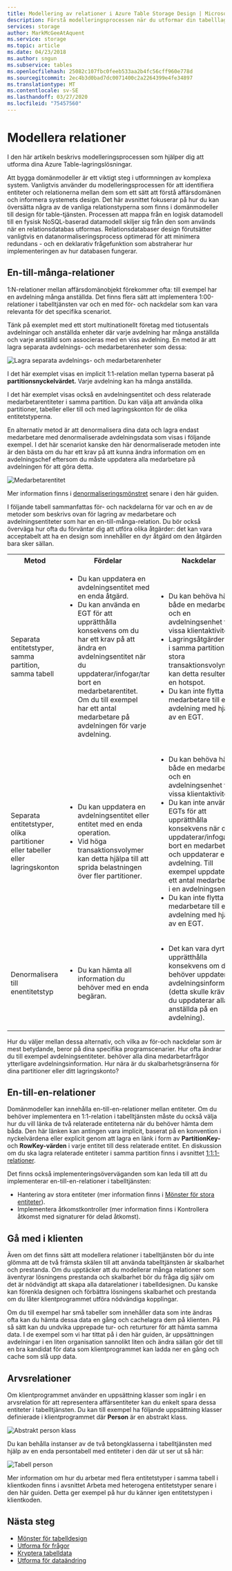 ```yaml
---
title: Modellering av relationer i Azure Table Storage Design | Microsoft-dokument
description: Förstå modelleringsprocessen när du utformar din tabelllagringslösning.
services: storage
author: MarkMcGeeAtAquent
ms.service: storage
ms.topic: article
ms.date: 04/23/2018
ms.author: sngun
ms.subservice: tables
ms.openlocfilehash: 25082c107fbc0feeb533aa2b4fc56cff960e778d
ms.sourcegitcommit: 2ec4b3d0bad7dc0071400c2a2264399e4fe34897
ms.translationtype: MT
ms.contentlocale: sv-SE
ms.lasthandoff: 03/27/2020
ms.locfileid: "75457560"
---
```

# <a name="modeling-relationships"></a>Modellera relationer
I den här artikeln beskrivs modelleringsprocessen som hjälper dig att utforma dina Azure Table-lagringslösningar.

Att bygga domänmodeller är ett viktigt steg i utformningen av komplexa system. Vanligtvis använder du modelleringsprocessen för att identifiera entiteter och relationerna mellan dem som ett sätt att förstå affärsdomänen och informera systemets design. Det här avsnittet fokuserar på hur du kan översätta några av de vanliga relationstyperna som finns i domänmodeller till design för table-tjänsten. Processen att mappa från en logisk datamodell till en fysisk NoSQL-baserad datamodell skiljer sig från den som används när en relationsdatabas utformas. Relationsdatabaser design förutsätter vanligtvis en datanormaliseringsprocess optimerad för att minimera redundans - och en deklarativ frågefunktion som abstraherar hur implementeringen av hur databasen fungerar.  

## <a name="one-to-many-relationships"></a>En-till-många-relationer
1:N-relationer mellan affärsdomänobjekt förekommer ofta: till exempel har en avdelning många anställda. Det finns flera sätt att implementera 1:00-relationer i tabelltjänsten var och en med för- och nackdelar som kan vara relevanta för det specifika scenariot.  

Tänk på exemplet med ett stort multinationellt företag med tiotusentals avdelningar och anställda enheter där varje avdelning har många anställda och varje anställd som associeras med en viss avdelning. En metod är att lagra separata avdelnings- och medarbetarenheter som dessa:  


![Lagra separata avdelnings- och medarbetarenheter](media/storage-table-design-guide/storage-table-design-IMAGE01.png)

I det här exemplet visas en implicit 1:1-relation mellan typerna baserat på **partitionsnyckelvärdet.** Varje avdelning kan ha många anställda.  

I det här exemplet visas också en avdelningsentitet och dess relaterade medarbetarentiteter i samma partition. Du kan välja att använda olika partitioner, tabeller eller till och med lagringskonton för de olika entitetstyperna.  

En alternativ metod är att denormalisera dina data och lagra endast medarbetare med denormaliserade avdelningsdata som visas i följande exempel. I det här scenariot kanske den här denormaliserade metoden inte är den bästa om du har ett krav på att kunna ändra information om en avdelningschef eftersom du måste uppdatera alla medarbetare på avdelningen för att göra detta.  

![Medarbetarentitet](media/storage-table-design-guide/storage-table-design-IMAGE02.png)

Mer information finns i [denormaliseringsmönstret](table-storage-design-patterns.md#denormalization-pattern) senare i den här guiden.  

I följande tabell sammanfattas för- och nackdelarna för var och en av de metoder som beskrivs ovan för lagring av medarbetare och avdelningsentiteter som har en en-till-många-relation. Du bör också överväga hur ofta du förväntar dig att utföra olika åtgärder: det kan vara acceptabelt att ha en design som innehåller en dyr åtgärd om den åtgärden bara sker sällan.  

<table>
<tr>
<th>Metod</th>
<th>Fördelar</th>
<th>Nackdelar</th>
</tr>
<tr>
<td>Separata entitetstyper, samma partition, samma tabell</td>
<td>
<ul>
<li>Du kan uppdatera en avdelningsentitet med en enda åtgärd.</li>
<li>Du kan använda en EGT för att upprätthålla konsekvens om du har ett krav på att ändra en avdelningsentitet när du uppdaterar/infogar/tar bort en medarbetarentitet. Om du till exempel har ett antal medarbetare på avdelningen för varje avdelning.</li>
</ul>
</td>
<td>
<ul>
<li>Du kan behöva hämta både en medarbetare och en avdelningsenhet för vissa klientaktiviteter.</li>
<li>Lagringsåtgärder sker i samma partition. Vid stora transaktionsvolymer kan detta resultera i en hotspot.</li>
<li>Du kan inte flytta en medarbetare till en ny avdelning med hjälp av en EGT.</li>
</ul>
</td>
</tr>
<tr>
<td>Separata entitetstyper, olika partitioner eller tabeller eller lagringskonton</td>
<td>
<ul>
<li>Du kan uppdatera en avdelningsentitet eller entitet med en enda operation.</li>
<li>Vid höga transaktionsvolymer kan detta hjälpa till att sprida belastningen över fler partitioner.</li>
</ul>
</td>
<td>
<ul>
<li>Du kan behöva hämta både en medarbetare och en avdelningsenhet för vissa klientaktiviteter.</li>
<li>Du kan inte använda EGTs för att upprätthålla konsekvens när du uppdaterar/infogar/tar bort en medarbetare och uppdaterar en avdelning. Till exempel uppdatera ett antal medarbetare i en avdelningsentitet.</li>
<li>Du kan inte flytta en medarbetare till en ny avdelning med hjälp av en EGT.</li>
</ul>
</td>
</tr>
<tr>
<td>Denormalisera till enentitetstyp</td>
<td>
<ul>
<li>Du kan hämta all information du behöver med en enda begäran.</li>
</ul>
</td>
<td>
<ul>
<li>Det kan vara dyrt att upprätthålla konsekvens om du behöver uppdatera avdelningsinformation (detta skulle kräva att du uppdaterar alla anställda på en avdelning).</li>
</ul>
</td>
</tr>
</table>

Hur du väljer mellan dessa alternativ, och vilka av för-och nackdelar som är mest betydande, beror på dina specifika programscenarier. Hur ofta ändrar du till exempel avdelningsentiteter. behöver alla dina medarbetarfrågor ytterligare avdelningsinformation. Hur nära är du skalbarhetsgränserna för dina partitioner eller ditt lagringskonto?  

## <a name="one-to-one-relationships"></a>En-till-en-relationer
Domänmodeller kan innehålla en-till-en-relationer mellan entiteter. Om du behöver implementera en 1:1-relation i tabelltjänsten måste du också välja hur du vill länka de två relaterade entiteterna när du behöver hämta dem båda. Den här länken kan antingen vara implicit, baserat på en konvention i nyckelvärdena eller explicit genom att lagra en länk i form av **PartitionKey-** och **RowKey-värden** i varje entitet till dess relaterade entitet. En diskussion om du ska lagra relaterade entiteter i samma partition finns i avsnittet [1:1:1-relationer](#one-to-many-relationships).  

Det finns också implementeringsöverväganden som kan leda till att du implementerar en-till-en-relationer i tabelltjänsten:  

* Hantering av stora entiteter (mer information finns i [Mönster för stora entiteter](table-storage-design-patterns.md#large-entities-pattern)).  
* Implementera åtkomstkontroller (mer information finns i Kontrollera åtkomst med signaturer för delad åtkomst).  

## <a name="join-in-the-client"></a>Gå med i klienten
Även om det finns sätt att modellera relationer i tabelltjänsten bör du inte glömma att de två främsta skälen till att använda tabelltjänsten är skalbarhet och prestanda. Om du upptäcker att du modellerar många relationer som äventyrar lösningens prestanda och skalbarhet bör du fråga dig själv om det är nödvändigt att skapa alla datarelationer i tabelldesignen. Du kanske kan förenkla designen och förbättra lösningens skalbarhet och prestanda om du låter klientprogrammet utföra nödvändiga kopplingar.  

Om du till exempel har små tabeller som innehåller data som inte ändras ofta kan du hämta dessa data en gång och cachelagra dem på klienten. På så sätt kan du undvika upprepade tur- och returturer för att hämta samma data. I de exempel som vi har tittat på i den här guiden, är uppsättningen avdelningar i en liten organisation sannolikt liten och ändra sällan gör det till en bra kandidat för data som klientprogrammet kan ladda ner en gång och cache som slå upp data.  

## <a name="inheritance-relationships"></a>Arvsrelationer
Om klientprogrammet använder en uppsättning klasser som ingår i en arvsrelation för att representera affärsentiteter kan du enkelt spara dessa entiteter i tabelltjänsten. Du kan till exempel ha följande uppsättning klasser definierade i klientprogrammet där **Person** är en abstrakt klass.

![Abstrakt person klass](media/storage-table-design-guide/storage-table-design-IMAGE03.png)

Du kan behålla instanser av de två betongklasserna i tabelltjänsten med hjälp av en enda persontabell med entiteter i den där ut ser ut så här:  

![Tabell person](media/storage-table-design-guide/storage-table-design-IMAGE04.png)

Mer information om hur du arbetar med flera entitetstyper i samma tabell i klientkoden finns i avsnittet Arbeta med heterogena entitetstyper senare i den här guiden. Detta ger exempel på hur du känner igen entitetstypen i klientkoden.  


## <a name="next-steps"></a>Nästa steg

- [Mönster för tabelldesign](table-storage-design-patterns.md)
- [Utforma för frågor](table-storage-design-for-query.md)
- [Kryptera tabelldata](table-storage-design-encrypt-data.md)
- [Utforma för dataändring](table-storage-design-for-modification.md)
